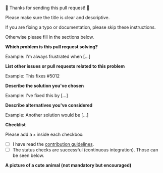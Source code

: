 🎉 Thanks for sending this pull request! 🎉

Please make sure the title is clear and descriptive.

If you are fixing a typo or documentation, please skip these instructions.

Otherwise please fill in the sections below.

**Which problem is this pull request solving?**

Example: I'm always frustrated when [...]

**List other issues or pull requests related to this problem**

Example: This fixes #5012

**Describe the solution you've chosen**

Example: I've fixed this by [...]

**Describe alternatives you've considered**

Example: Another solution would be [...]

**Checklist**

Please add a `x` inside each checkbox:

- [ ] I have read the [contribution guidelines](../blob/main/CONTRIBUTING.md).
- [ ] The status checks are successful (continuous integration). Those can be seen below.

**A picture of a cute animal (not mandatory but encouraged)**
